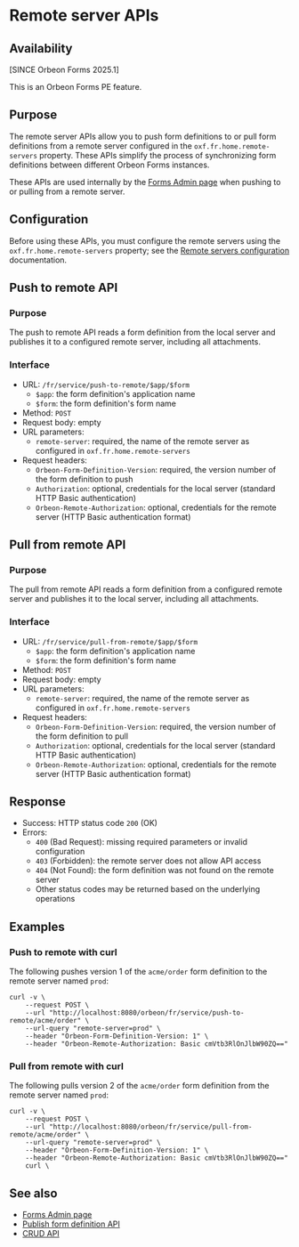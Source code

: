 # Remote server APIs

## Availability

[SINCE Orbeon Forms 2025.1]

This is an Orbeon Forms PE feature.

## Purpose

The remote server APIs allow you to push form definitions to or pull form definitions from a remote server configured in the `oxf.fr.home.remote-servers` property. These APIs simplify the process of synchronizing form definitions between different Orbeon Forms instances.

These APIs are used internally by the [Forms Admin page](/form-runner/feature/forms-admin-page.md) when pushing to or pulling from a remote server.

## Configuration

Before using these APIs, you must configure the remote servers using the `oxf.fr.home.remote-servers` property; see the [Remote servers configuration](/configuration/properties/form-runner.md#remote-servers) documentation.

## Push to remote API

### Purpose

The push to remote API reads a form definition from the local server and publishes it to a configured remote server, including all attachments.

### Interface

- URL: `/fr/service/push-to-remote/$app/$form`
    - `$app`: the form definition's application name
    - `$form`: the form definition's form name
- Method: `POST`
- Request body: empty
- URL parameters:
    - `remote-server`: required, the name of the remote server as configured in `oxf.fr.home.remote-servers`
- Request headers:
    - `Orbeon-Form-Definition-Version`: required, the version number of the form definition to push
    - `Authorization`: optional, credentials for the local server (standard HTTP Basic authentication)
    - `Orbeon-Remote-Authorization`: optional, credentials for the remote server (HTTP Basic authentication format)

## Pull from remote API

### Purpose

The pull from remote API reads a form definition from a configured remote server and publishes it to the local server, including all attachments.

### Interface

- URL: `/fr/service/pull-from-remote/$app/$form`
    - `$app`: the form definition's application name
    - `$form`: the form definition's form name
- Method: `POST`
- Request body: empty
- URL parameters:
    - `remote-server`: required, the name of the remote server as configured in `oxf.fr.home.remote-servers`
- Request headers:
    - `Orbeon-Form-Definition-Version`: required, the version number of the form definition to pull
    - `Authorization`: optional, credentials for the local server (standard HTTP Basic authentication)
    - `Orbeon-Remote-Authorization`: optional, credentials for the remote server (HTTP Basic authentication format)

## Response

- Success: HTTP status code `200` (OK)
- Errors:
    - `400` (Bad Request): missing required parameters or invalid configuration
    - `403` (Forbidden): the remote server does not allow API access
    - `404` (Not Found): the form definition was not found on the remote server
    - Other status codes may be returned based on the underlying operations

## Examples

### Push to remote with curl

The following pushes version 1 of the `acme/order` form definition to the remote server named `prod`:

```
curl -v \
    --request POST \
    --url "http://localhost:8080/orbeon/fr/service/push-to-remote/acme/order" \
    --url-query "remote-server=prod" \
    --header "Orbeon-Form-Definition-Version: 1" \
    --header "Orbeon-Remote-Authorization: Basic cmVtb3RlOnJlbW90ZQ=="
```

### Pull from remote with curl

The following pulls version 2 of the `acme/order` form definition from the remote server named `prod`:

```
curl -v \
    --request POST \
    --url "http://localhost:8080/orbeon/fr/service/pull-from-remote/acme/order" \
    --url-query "remote-server=prod" \
    --header "Orbeon-Form-Definition-Version: 1" \
    --header "Orbeon-Remote-Authorization: Basic cmVtb3RlOnJlbW90ZQ=="
    curl \
```

## See also

- [Forms Admin page](/form-runner/feature/forms-admin-page.md)
- [Publish form definition API](publish.md)
- [CRUD API](../persistence/crud.md)
